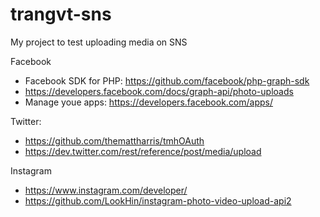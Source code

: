 # trangvt-sns
My project to test uploading media on SNS

Facebook
+ Facebook SDK for PHP: https://github.com/facebook/php-graph-sdk
+ https://developers.facebook.com/docs/graph-api/photo-uploads
+ Manage youe apps: https://developers.facebook.com/apps/

Twitter:
+ https://github.com/themattharris/tmhOAuth
+ https://dev.twitter.com/rest/reference/post/media/upload

Instagram
+ https://www.instagram.com/developer/
+ https://github.com/LookHin/instagram-photo-video-upload-api2